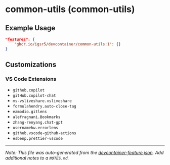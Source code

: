 
# common-utils (common-utils)



## Example Usage

```json
"features": {
    "ghcr.io/igsr5/devcontainer/common-utils:1": {}
}
```



## Customizations

### VS Code Extensions

- `github.copilot`
- `gitHub.copilot-chat`
- `ms-vsliveshare.vsliveshare`
- `formulahendry.auto-close-tag`
- `eamodio.gitlens`
- `alefragnani.Bookmarks`
- `zhang-renyang.chat-gpt`
- `usernamehw.errorlens`
- `github.vscode-github-actions`
- `esbenp.prettier-vscode`



---

_Note: This file was auto-generated from the [devcontainer-feature.json](https://github.com/igsr5/devcontainer/blob/main/src/common-utils/devcontainer-feature.json).  Add additional notes to a `NOTES.md`._
